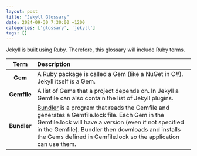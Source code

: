 ```yaml
---
layout: post
title: "Jekyll Glossary"
date: 2024-09-30 7:30:00 +1200
categories: ['glossary', 'jekyll']
tags: []
---
```


Jekyll is built using Ruby. Therefore, this glossary will include Ruby terms.

| Term        | Description     |
|    :---:    | :---            |
| **Gem**     | A Ruby package is called a Gem (like a NuGet in C#). Jekyll itself is a Gem. |
| **Gemfile** | A list of Gems that a project depends on. In Jekyll a Gemfile can also contain the list of Jekyll plugins. |
| **Bundler** | [Bundler](https://bundler.io/) is a program that reads the Gemfile and generates a Gemfile.lock file. Each Gem in the Gemfile.lock will have a version (even if not specified in the Gemfile). Bundler then downloads and installs the Gems defined in Gemfile.lock so the application can use them. |

